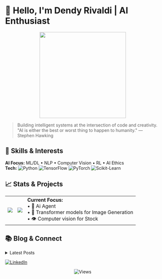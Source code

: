 # 👋 Hello, I'm Dendy Rivaldi | AI Enthusiast

<p align="center">
  <img src="https://media.giphy.com/media/v1.Y2lkPTc5MGI3NjExaW94M3hrc3pmNndrbmR0dmozd2Zodm4ycTl5ZDJrMGE5Y2txZTl4ZCZlcD12MV9pbnRlcm5hbF9naWZfYnlfaWQmY3Q9Zw/L1R1tvI9svkIWwpVYr/giphy.gif" width="280"/>
</p>

> Building intelligent systems at the intersection of code and creativity. "AI is either the best or worst thing to happen to humanity." — Stephen Hawking

## 🧠 Skills & Interests
**AI Focus:** ML/DL • NLP • Computer Vision • RL • AI Ethics  
**Tech:** ![Python](https://img.shields.io/badge/Python-3776AB?style=flat&logo=python&logoColor=white) ![TensorFlow](https://img.shields.io/badge/TensorFlow-FF6F00?style=flat&logo=tensorflow&logoColor=white) ![PyTorch](https://img.shields.io/badge/PyTorch-EE4C2C?style=flat&logo=pytorch&logoColor=white) ![Scikit-Learn](https://img.shields.io/badge/Scikit-F7931E?style=flat&logo=scikit-learn&logoColor=white)

## 📈 Stats & Projects
<table>
  <tr>
    <td><img src="https://github-readme-stats.vercel.app/api?username=dendyrivaldi&show_icons=true&hide_title=true&hide_border=true&bg_color=30,e96443,904e95&title_color=fff&text_color=fff&icon_color=fff" /></td>
    <td><img src="https://github-readme-stats.vercel.app/api/top-langs/?username=dendyrivaldi&layout=compact&theme=radical&hide_border=true" /></td>
    <td>
      <b>Current Focus:</b><br/>
      • 🤖 Ai Agent<br/>
      • 🧠 Transformer models for Image Generation<br/>
      • 👁️ Computer vision for Stock
    </td>
  </tr>
</table>

## 📚 Blog & Connect
<details>
  <summary>Latest Posts</summary>
  <!-- BLOG-POST-LIST:START -->
  <!-- BLOG-POST-LIST:END -->
</details>

[![LinkedIn](https://img.shields.io/badge/LinkedIn-0077B5?style=for-the-badge&logo=linkedin&logoColor=white)](https://www.linkedin.com/in/dendyrivaldi/)

<p align="center"><img src="https://komarev.com/ghpvc/?username=dendyrivaldi&color=blueviolet&style=flat-square&label=Views" alt="Views" /></p>

<!-- Fun fact: GPT-4 has ~1.76T parameters but still can't decide between cake or pie! --> 
